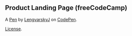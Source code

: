Product Landing Page (freeCodeCamp)
-------------------------------------------


A [Pen](https://codepen.io/lengvarskyj/pen/jOmdeVZ) by [LengvarskyJ](https://codepen.io/lengvarskyj) on [CodePen](https://codepen.io).

[License](https://codepen.io/lengvarskyj/pen/jOmdeVZ/license).
